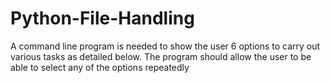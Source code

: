 # Python-File-Handling
A command line program is needed to show the user 6 options to carry out various tasks as detailed below. The program should allow the user to be able to select any of the options repeatedly

